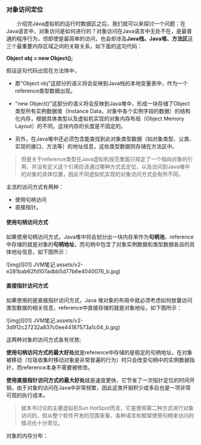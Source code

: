 











### 对象访问定位

　　介绍完Java虚拟机的运行时数据区之后，我们就可以来探讨一个问题：在Java语言中，对象访问是如何进行的？对象访问在Java语言中无处不在，是最普通的程序行为，但即使是最简单的访问，也会却涉及**Java栈、Java堆、方法区**这三个最重要内存区域之间的关联关系，如下面的这句代码：

**Object obj = new Object();**

假设这句代码出现在方法体中，

- 那"Object obj"这部分的语义将会反映到Java栈的本地变量表中，作为一个reference类型数据出现。

- "new Object()"这部分的语义将会反映到Java堆中，形成一块存储了Object类型所有实例数据值（Instance Data，对象中各个实例字段的数据）的结构化内存，根据具体类型以及虚拟机实现的对象内存布局（Object Memory Layout）的不同，这块内存的长度是不固定的。

- 另外，在Java堆中还必须包含能查找到此对象类型数据（如对象类型、父类、实现的接口、方法等）的地址信息，这些类型数据则存储在方法区中。

>  但是关于reference类型在Java虚拟机规范里面只规定了一个指向对象的引用，并没有定义这个引用应该通过哪种方式去定位，以及访问到Java堆中的对象的具体位置，因此不同虚拟机实现的对象访问方式会有所不同。

主流的访问方式有两种：

- 使用句柄访问
- 直接指针。

#### 使用句柄访问方式 

如果使用句柄访问方式，Java堆中将会划分出一块内存来作为**句柄池**，reference中存储的就是对象的**句柄地址**，而句柄中包含了对象实例数据和类型数据各自的具体地址信息，如下图所示：

![img]([01] JVM笔记.assets/v2-e281bab62fd107adbb5d77b6e4040076_b.jpg)



#### 直接指针访问方式

如果使用的是直接指针访问方式，Java 堆对象的布局中就必须考虑如何放置访问类型数据的相关信息，reference中直接存储的就是对象地址，如下图所示：

![img]([01] JVM笔记.assets/v2-3d912c27232a837c0ee44187573a1c04_b.jpg)



这两种对象的访问方式各有优势;

**使用句柄访问方式的最大好处**就是reference中存储的是稳定的句柄地址，在对象被移动（垃圾收集时移动对象是非常普遍的行为）时只会改变句柄中的实例数据指针，而reference本身不需要被修改。



**使用直接指针访问方式的最大好处**就是速度更快，它节省了一次指针定位的时间开销，由于对象的访问在Java中非常频繁，因此这类开销积少成多后也是一项非常可观的执行成本。

>  就本书讨论的主要虚拟机Sun HotSpot而言，它是使用第二种方式进行对象访问的，但从整个软件开发的范围来看，各种语言和框架使用句柄来访问的情况也十分常见。











对象的内存分布：

